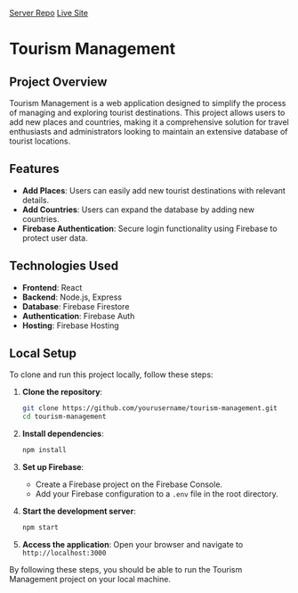 [Server Repo](https://github.com/rahe01/RahesTravel-Server)
[Live Site](https://tourismmanagement-001.web.app/)


# Tourism Management

## Project Overview
Tourism Management is a web application designed to simplify the process of managing and exploring tourist destinations. This project allows users to add new places and countries, making it a comprehensive solution for travel enthusiasts and administrators looking to maintain an extensive database of tourist locations.

## Features
- **Add Places**: Users can easily add new tourist destinations with relevant details.
- **Add Countries**: Users can expand the database by adding new countries.
- **Firebase Authentication**: Secure login functionality using Firebase to protect user data.

## Technologies Used
- **Frontend**: React
- **Backend**: Node.js, Express
- **Database**: Firebase Firestore
- **Authentication**: Firebase Auth
- **Hosting**: Firebase Hosting

## Local Setup
To clone and run this project locally, follow these steps:

1. **Clone the repository**:
    ```bash
    git clone https://github.com/yourusername/tourism-management.git
    cd tourism-management
    ```

2. **Install dependencies**:
    ```bash
    npm install
    ```

3. **Set up Firebase**:
    - Create a Firebase project on the Firebase Console.
    - Add your Firebase configuration to a `.env` file in the root directory.

4. **Start the development server**:
    ```bash
    npm start
    ```

5. **Access the application**:
    Open your browser and navigate to `http://localhost:3000`

By following these steps, you should be able to run the Tourism Management project on your local machine.
